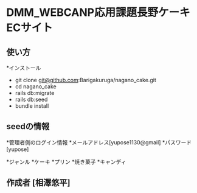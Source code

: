 # DMM_WEBCANP応用課題長野ケーキECサイト

## 使い方
*インストール
  * git clone git@github.com:Barigakuruga/nagano_cake.git
  * cd nagano_cake
  * rails db:migrate
  * rails db:seed
  * bundle install

## seedの情報
*管理者側のログイン情報
  *メールアドレス[yupose1130@gmail]
  *パスワード[yupose]

*ジャンル
  *ケーキ
  *プリン
  *焼き菓子
  *キャンディ

##  作成者 [相澤悠平]